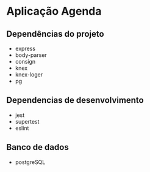 # Aplicação Agenda

## Dependências do projeto
  - express
  - body-parser
  - consign
  - knex
  - knex-loger
  - pg

## Dependencias de desenvolvimento
  - jest
  - supertest
  - eslint

## Banco de dados
  - postgreSQL
